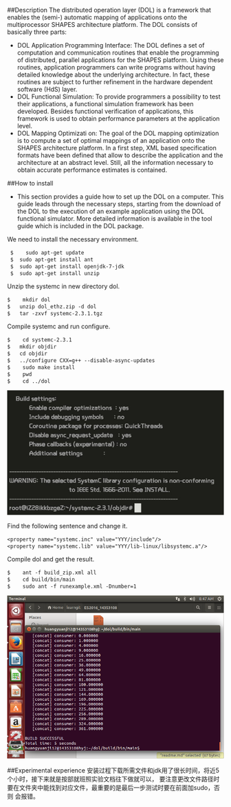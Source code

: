 ##Description
The distributed operation layer (DOL) is a framework that enables the (semi-) automatic
mapping of applications onto the multiprocessor SHAPES architecture platform. The DOL
consists of basically three parts:

*  DOL Application Programming Interface: The DOL defines a set of computation and
communication routines that enable the programming of distributed, parallel
applications for the SHAPES platform. Using these routines, application programmers
can write programs without having detailed knowledge about the underlying
architecture. In fact, these routines are subject to further refinement in the
hardware dependent software (HdS) layer.
* DOL Functional Simulation: To provide programmers a possibility to test their
applications, a functional simulation framework has been developed. Besides
functional verification of applications, this framework is used to obtain
performance parameters at the application level.
*  DOL Mapping Optimizati on: The goal of the DOL mapping optimization is to compute
a set of optimal mappings of an application onto the SHAPES architecture platform.
In a first step, XML based specification formats have been defined that allow to
describe the application and the architecture at an abstract level. Still, all the
information necessary to obtain accurate performance estimates is contained.

##How to install

* This section provides a guide how to set up the DOL on a computer. This guide leads through
the necessary steps, starting from the download of the DOL to the execution of an example
application using the DOL functional simulator. More detailed information is available
in the tool guide which is included in the DOL package.

We need to install the necessary environment.

     $    sudo apt-get update
     $	sudo apt-get install ant
     $ 	sudo apt-get install openjdk-7-jdk
     $	sudo apt-get install unzip

Unzip the systemc in new directory dol.

    $    mkdir dol
    $	unzip dol_ethz.zip -d dol
    $	tar -zxvf systemc-2.3.1.tgz

Compile systemc and run configure.

    $    cd systemc-2.3.1
    $	mkdir objdir
    $	cd objdir
    $	../configure CXX=g++ --disable-async-updates
    $    sudo make install
    $    pwd
    $    cd ../dol
![](1.jpg)

Find the following sentence and change it.

    <property name="systemc.inc" value="YYY/include"/>
    <property name="systemc.lib" value="YYY/lib-linux/libsystemc.a"/>

Compile dol and get the result.

    $    ant -f build_zip.xml all
    $    cd build/bin/main
    $    sudo ant -f runexample.xml -Dnumber=1
![](2.png)

##Experimental experience
安装过程下载所需文件和jdk用了很长时间，将近5个小时，接下来就是按部就班照实验文档往下做就可以，
要注意更改文件路径时要在文件夹中能找到对应文件，最重要的是最后一步测试时要在前面加sudo，否则
会报错。



